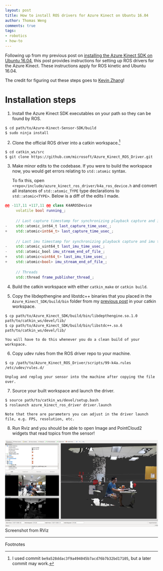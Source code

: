 ```yaml
---
layout: post
title: How to install ROS drivers for Azure Kinect on Ubuntu 16.04
author: Thomas Weng
comments: true
tags:
- robotics
- how-to
---
```


Following up from my previous post on [installing the Azure Kinect SDK on Ubuntu 16.04](../azure_kinect_1604), this post provides instructions for setting up ROS drivers for the Azure Kinect. These instructions apply for ROS kinetic and Ubuntu 16.04. 

The credit for figuring out these steps goes to [Kevin Zhang](https://www.ri.cmu.edu/ri-people/kevin-zhang/)!

# Installation steps
1. Install the Azure Kinect SDK executables on your path so they can be found by ROS.
```console
$ cd path/to/Azure-Kinect-Sensor-SDK/build
$ sudo ninja install
```

2. Clone the official ROS driver into a catkin workspace.[^1]
```console
$ cd catkin_ws/src
$ git clone https://github.com/microsoft/Azure_Kinect_ROS_Driver.git
```

3. Make minor edits to the codebase. If you were to build the workspace now, you would get errors relating to `std::atomic` syntax. 

    To fix this, open `<repo>/include/azure_kinect_ros_driver/k4a_ros_device.h` and convert all instances of `std::atomic_TYPE` type declarations to `std::atomic<TYPE>`. Below is a diff of the edits I made.
```c++
@@ -117,11 +117,11 @@ class K4AROSDevice
     volatile bool running_;
 
     // Last capture timestamp for synchronizing playback capture and imu thread
-    std::atomic_int64_t last_capture_time_usec_;
+    std::atomic<int64_t> last_capture_time_usec_;
 
     // Last imu timestamp for synchronizing playback capture and imu thread
-    std::atomic_uint64_t last_imu_time_usec_;
-    std::atomic_bool imu_stream_end_of_file_;
+    std::atomic<uint64_t> last_imu_time_usec_;
+    std::atomic<bool> imu_stream_end_of_file_;
 
     // Threads
     std::thread frame_publisher_thread_;
```
4. Build the catkin workspace with either `catkin_make` or `catkin build`.

5. Copy the libdepthengine and libstdc++ binaries that you placed in the `Azure_Kinect_SDK/build/bin` folder from my [previous post](../azure_kinect_1604) in your catkin workspace. 
```console
$ cp path/to/Azure_Kinect_SDK/build/bin/libdepthengine.so.1.0 path/to/catkin_ws/devel/lib/
$ cp path/to/Azure_Kinect_SDK/build/bin/libstdc++.so.6 path/to/catkin_ws/devel/lib/
```

    You will have to do this whenever you do a clean build of your workspace.

6. Copy udev rules from the ROS driver repo to your machine. 
```console
$ cp /path/to/Azure_Kinect_ROS_Driver/scripts/99-k4a.rules /etc/udev/rules.d/
```

    Unplug and replug your sensor into the machine after copying the file over.

7. Source your built workspace and launch the driver. 
```console
$ source path/to/catkin_ws/devel/setup.bash
$ roslaunch azure_kinect_ros_driver driver.launch
```

    Note that there are parameters you can adjust in the driver launch file, e.g. FPS, resolution, etc.

8. Run Rviz and you should be able to open Image and PointCloud2 widgets that read topics from the sensor!

<div class="cntr">
  <img src="../assets/19-08-29_1.png" />
  <div class="caption">
    Screenshot from RViz
  </div>
</div>

---
Footnotes

[^1]: I used commit `be9a528ddac3f9a494045b7acd76b7b32bd17105`, but a later commit may work.